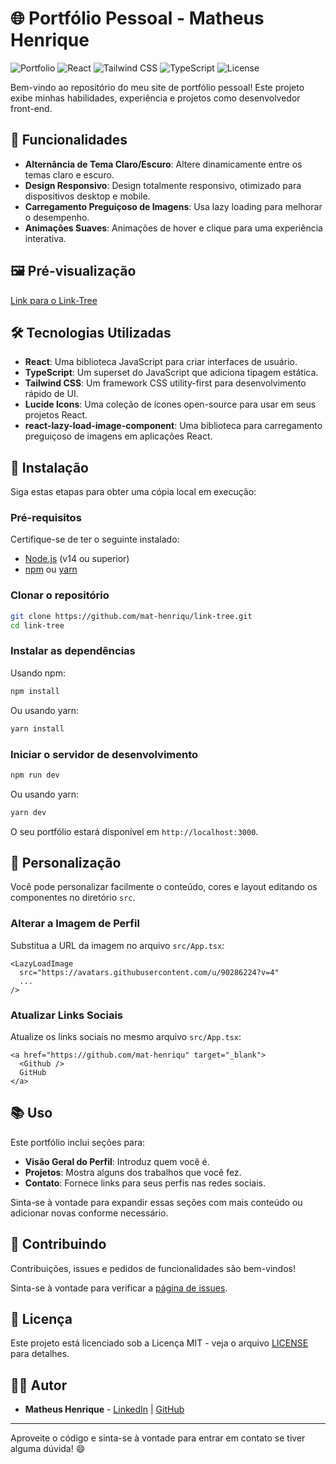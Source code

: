 # 🌐 Portfólio Pessoal - Matheus Henrique

![Portfolio](https://img.shields.io/badge/Portfolio-v1.0-blue)
![React](https://img.shields.io/badge/React-v18.2.0-%2361DAFB)
![Tailwind CSS](https://img.shields.io/badge/TailwindCSS-v3.3.0-%2338B2AC)
![TypeScript](https://img.shields.io/badge/TypeScript-v5.1.3-%233178C6)
![License](https://img.shields.io/badge/Licen%C3%A7a-MIT-green)

Bem-vindo ao repositório do meu site de portfólio pessoal! Este projeto exibe minhas habilidades, experiência e projetos como desenvolvedor front-end.

## 🚀 Funcionalidades

- **Alternância de Tema Claro/Escuro**: Altere dinamicamente entre os temas claro e escuro.
- **Design Responsivo**: Design totalmente responsivo, otimizado para dispositivos desktop e mobile.
- **Carregamento Preguiçoso de Imagens**: Usa lazy loading para melhorar o desempenho.
- **Animações Suaves**: Animações de hover e clique para uma experiência interativa.

## 🖼️ Pré-visualização

[Link para o Link-Tree](https://mat-henriqu.github.io/link-tree/)

## 🛠️ Tecnologias Utilizadas

- **React**: Uma biblioteca JavaScript para criar interfaces de usuário.
- **TypeScript**: Um superset do JavaScript que adiciona tipagem estática.
- **Tailwind CSS**: Um framework CSS utility-first para desenvolvimento rápido de UI.
- **Lucide Icons**: Uma coleção de ícones open-source para usar em seus projetos React.
- **react-lazy-load-image-component**: Uma biblioteca para carregamento preguiçoso de imagens em aplicações React.

## 📄 Instalação

Siga estas etapas para obter uma cópia local em execução:

### Pré-requisitos

Certifique-se de ter o seguinte instalado:

- [Node.js](https://nodejs.org/) (v14 ou superior)
- [npm](https://www.npmjs.com/) ou [yarn](https://yarnpkg.com/)

### Clonar o repositório

```bash
git clone https://github.com/mat-henriqu/link-tree.git
cd link-tree
```

### Instalar as dependências

Usando npm:

```bash
npm install
```

Ou usando yarn:

```bash
yarn install
```

### Iniciar o servidor de desenvolvimento

```bash
npm run dev
```

Ou usando yarn:

```bash
yarn dev
```

O seu portfólio estará disponível em `http://localhost:3000`.

## 🎨 Personalização

Você pode personalizar facilmente o conteúdo, cores e layout editando os componentes no diretório `src`.

### Alterar a Imagem de Perfil

Substitua a URL da imagem no arquivo `src/App.tsx`:

```tsx
<LazyLoadImage
  src="https://avatars.githubusercontent.com/u/90286224?v=4"
  ...
/>
```

### Atualizar Links Sociais

Atualize os links sociais no mesmo arquivo `src/App.tsx`:

```tsx
<a href="https://github.com/mat-henriqu" target="_blank">
  <Github />
  GitHub
</a>
```

## 📚 Uso

Este portfólio inclui seções para:

- **Visão Geral do Perfil**: Introduz quem você é.
- **Projetos**: Mostra alguns dos trabalhos que você fez.
- **Contato**: Fornece links para seus perfis nas redes sociais.

Sinta-se à vontade para expandir essas seções com mais conteúdo ou adicionar novas conforme necessário.

## 🤝 Contribuindo

Contribuições, issues e pedidos de funcionalidades são bem-vindos!

Sinta-se à vontade para verificar a [página de issues](https://github.com/mat-henriqu/link-tree/issues).

## 📄 Licença

Este projeto está licenciado sob a Licença MIT - veja o arquivo [LICENSE](LICENSE) para detalhes.

## 🧑‍💻 Autor

- **Matheus Henrique** - [LinkedIn](https://www.linkedin.com/in/mat-henriqu/) | [GitHub](https://github.com/mat-henriqu)

---

Aproveite o código e sinta-se à vontade para entrar em contato se tiver alguma dúvida! 😄
